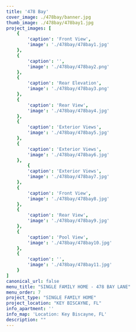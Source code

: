 ```yaml
---
title: '478 Bay'
cover_image: ./478bay/banner.jpg
thumb_image: ./478bay/478bay1.jpg
project_images: [
    {
        'caption': 'Front View',
        'image': './478bay/478bay1.jpg'
    },
    {
        'caption': '',
        'image': './478bay/478bay2.png' 
    },
    {
        'caption': 'Rear Elevation',
        'image': './478bay/478bay3.png' 
    },      
    {
        'caption': 'Rear View',
        'image': './478bay/478bay4.jpg' 
    },  
    {
        'caption': 'Exterior Views',
        'image': './478bay/478bay5.jpg' 
    },
    {
        'caption': 'Exterior Views',
        'image': './478bay/478bay6.jpg' 
    },
        {
        'caption': 'Exterior Views',
        'image': './478bay/478bay7.jpg' 
    },
    {
        'caption': 'Front View',
        'image': './478bay/478bay8.jpg' 
    },
    {
        'caption': 'Rear View',
        'image': './478bay/478bay9.jpg' 
    },
    {
        'caption': 'Pool View',
        'image': './478bay/478bay10.jpg' 
    },
    {
        'caption': '',
        'image': './478bay/478bay11.jpg' 
    }
]
canonical_url: false
menu_title: "SINGLE FAMILY HOME - 478 BAY LANE"
menu_order: 7
project_type: "SINGLE FAMILY HOME"
project_location: "KEY BISCAYNE, FL"
info_apartment: ''
info_map: 'Location: Key Biscayne, FL'
description: ""
---
```


